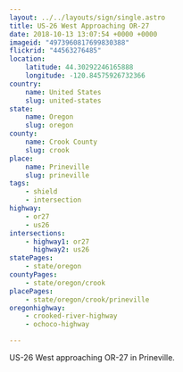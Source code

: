 ```yaml
---
layout: ../../layouts/sign/single.astro
title: US-26 West Approaching OR-27
date: 2018-10-13 13:07:54 +0000 +0000
imageid: "4973960817699830388"
flickrid: "44563276485"
location:
    latitude: 44.30292246165888
    longitude: -120.84575926732366
country:
    name: United States
    slug: united-states
state:
    name: Oregon
    slug: oregon
county:
    name: Crook County
    slug: crook
place:
    name: Prineville
    slug: prineville
tags:
    - shield
    - intersection
highway:
    - or27
    - us26
intersections:
    - highway1: or27
      highway2: us26
statePages:
    - state/oregon
countyPages:
    - state/oregon/crook
placePages:
    - state/oregon/crook/prineville
oregonhighway:
    - crooked-river-highway
    - ochoco-highway

---
```

US-26 West approaching OR-27 in Prineville.